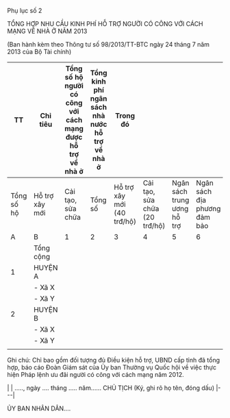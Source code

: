 Phụ lục số 2

TỔNG HỢP NHU CẦU KINH PHÍ HỖ TRỢ NGƯỜI CÓ CÔNG VỚI CÁCH MẠNG VỀ NHÀ Ở NĂM 2013

(Ban hành kèm theo Thông tư số 98/2013/TT-BTC ngày 24 tháng 7 năm 2013 của Bộ Tài chính)

| TT | Chỉ tiêu | Tổng số hộ người có công với cách mạng được hỗ trợ về nhà ở | Tổng kinh phí ngân sách nhà nước hỗ trợ về nhà ở | Trong đó |  |  |  |  |
|---|---|---|---|---|---|---|---|---|
| Tổng số hộ | Hỗ trợ xây mới | Cải tạo, sửa chữa | Tổng số | Hỗ trợ xây mới (40 trđ/hộ) | Cải tạo, sửa chữa (20 trđ/hộ) | Ngân sách trung ương hỗ trợ | Ngân sách địa phương đảm bảo |  |
| A | B | 1 | 2 | 3 | 4 | 5 | 6 | 7 | 8 |
|  | Tổng cộng |  |  |  |  |  |  |  |  |
| 1 | HUYỆN A |  |  |  |  |  |  |  |  |
|  | - Xã X |  |  |  |  |  |  |  |  |
|  | - Xã Y |  |  |  |  |  |  |  |  |
| 2 | HUYỆN B |  |  |  |  |  |  |  |  |
|  | - Xã X |  |  |  |  |  |  |  |  |
|  | - Xã Y |  |  |  |  |  |  |  |  |
|  |  |  |  |  |  |  |  |  |  |

Ghi chú: Chỉ bao gồm đối tượng đủ Điều kiện hỗ trợ, UBND cấp tỉnh đã tổng hợp, báo cáo Đoàn Giám sát của Ủy ban Thường vụ Quốc hội về việc thực hiện Pháp lệnh ưu đãi người có công với cách mạng năm 2012.

|  | ....., ngày .... tháng ..... năm...... CHỦ TỊCH (Ký, ghi rõ họ tên, đóng dấu)
|---|

ỦY BAN NHÂN DÂN....